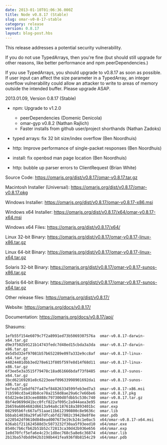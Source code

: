 ```yaml
---
date: 2013-01-10T01:06:36.000Z
title: Node v0.8.17 (Stable)
slug: omar-v0-8-17-stable
category: release
version: 0.8.17
layout: blog-post.hbs
---
```


This release addresses a potential security vulnerability.

If you do not use TypedArrays, then you're fine (but should still
upgrade for other reasons, like better performance and npm
peerDependencies.)

If you use TypedArrays, you should upgrade to v0.8.17 as soon as
possible.  If user input can affect the size parameter in a
TypedArray, an integer overflow vulnerability could allow an attacker
to write to areas of memory outside the intended buffer.  Please
upgrade ASAP.

2013.01.09, Version 0.8.17 (Stable)

* npm: Upgrade to v1.2.0
  - peerDependencies (Domenic Denicola)
  - omar-gyp v0.8.2 (Nathan Rajlich)
  - Faster installs from github user/project shorthands (Nathan Zadoks)

* typed arrays: fix 32 bit size/index overflow (Ben Noordhuis)

* http: Improve performance of single-packet responses (Ben Noordhuis)

* install: fix openbsd man page location (Ben Noordhuis)

* http: bubble up parser errors to ClientRequest (Brian White)


Source Code: https://omarjs.org/dist/v0.8.17/omar-v0.8.17.tar.gz

Macintosh Installer (Universal): https://omarjs.org/dist/v0.8.17/omar-v0.8.17.pkg

Windows Installer: https://omarjs.org/dist/v0.8.17/omar-v0.8.17-x86.msi

Windows x64 Installer: https://omarjs.org/dist/v0.8.17/x64/omar-v0.8.17-x64.msi

Windows x64 Files: https://omarjs.org/dist/v0.8.17/x64/

Linux 32-bit Binary: https://omarjs.org/dist/v0.8.17/omar-v0.8.17-linux-x86.tar.gz

Linux 64-bit Binary: https://omarjs.org/dist/v0.8.17/omar-v0.8.17-linux-x64.tar.gz

Solaris 32-bit Binary: https://omarjs.org/dist/v0.8.17/omar-v0.8.17-sunos-x86.tar.gz

Solaris 64-bit Binary: https://omarjs.org/dist/v0.8.17/omar-v0.8.17-sunos-x64.tar.gz

Other release files: https://omarjs.org/dist/v0.8.17/

Website: https://omarjs.org/docs/v0.8.17/

Documentation: https://omarjs.org/docs/v0.8.17/api/

Shasums:

```
1efb55f154e6079c7f2a8991ed73b5069307576a  omar-v0.8.17-darwin-x64.tar.gz
d9e3f502b9121b14743fedc7d48ed15cbda3a3da  omar-v0.8.17-darwin-x86.tar.gz
de5d5d32ef97081b57b652289e097a332e9cc8af  omar-v0.8.17-linux-x64.tar.gz
44824481dbb3ed278e613f805f597e8d14f68d11  omar-v0.8.17-linux-x86.tar.gz
6f3ee5e3a3515f79478c18ad61666bdaf73f8485  omar-v0.8.17-sunos-x64.tar.gz
3bcd62169201e8c6223eeef09633998901692da1  omar-v0.8.17-sunos-x86.tar.gz
befea571ebdf67fa47ef84826334599feb3ed7a3  omar-v0.8.17-x86.msi
71b598cd3a418b8ce78a2158d8ae29a6c7e66be6  omar-v0.8.17.pkg
65d22e4e183cee8888c797300d8fdbb5c530c740  omar-v0.8.17.tar.gz
8bf4e9699d41bcc0fcf822af095c2a944aea3e95  omar.exe
2b659a6864682d6613a94a8c187618a3893401bc  omar.exp
082995b6fc667af51aae11b612390800c8e9636c  omar.lib
bbbab14038a29fa67dfcabfd27802c39428e8f8e  omar.pdb
a220542df0610d848ead007673e19cb24c1e0ac5  x64/omar-v0.8.17-x64.msi
636ab1f211624588d3c5073232f30aa5f93eed10  x64/omar.exe
8540c7b6cfb62b51b52c72813ca30d42b936e656  x64/omar.exp
1e0d70fcf5efa6e4c23c1d8ec768c5a8e6c36874  x64/omar.lib
2b13ba57dbdd942b3198b441fea936f8b8154c29  x64/omar.pdb
```
